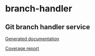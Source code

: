 # branch-handler

## Git branch handler service

[Generated documentation](https://tisnik.github.io/branch-handler/index.html)

[Coverage report](https://tisnik.github.io/branch-handler/coverage/index.html)

